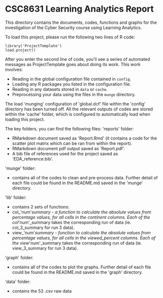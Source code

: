 # CSC8631 Learning Analytics Report

This directory contains the documents, codes, functions and graphs for the 
investigation of the Cyber Security course using Learning Analytics.

To load this project, please run the following two lines of R code:

	library('ProjectTemplate')
	load.project()

After you enter the second line of code, you'll see a series of automated
messages as ProjectTemplate goes about doing its work. This work involves:
* Reading in the global configuration file contained in `config`.
* Loading any R packages you listed in the configuration file.
* Reading in any datasets stored in `data` or `cache`.
* Preprocessing your data using the files in the `munge` directory.

The load 'munging' configuration of 'global.dcf' file within the 'config' 
directory has been turned off. All the relevant outputs of codes are stored 
within the 'cache' folder, which is configured to automatically load when 
loading this project.

The key folders, you can find the following files:
'reports' folder:
- RMarkdown document saved as 'Report.Rmd' (it contains a code for the scatter
plot matrix which can be ran from within the report).
- RMarkdown document pdf output saved as 'Report.pdf'.
- A bib file of references used for the project saved as 'EDA_reference.bib'.

'munge' folder:
- contains all of the codes to clean and pre-process data. Further detail of 
each file could be found in the README.md saved in the 'munge' directory.

'lib' folder:
- contains 2 sets of functions:
- col_'num'_summary - a function to calculate the absolute values from 
percentage values, for all cells in the continent columns. Each of the 
col_'num'_summary takes the corresponding run of data (ie. col_3_summary for 
run 3 data).
- view_'num'_summary - function to calculate the absolute values from 
percentage values, for all cells in the viewed_percent columns. Each of the 
view_'num'_summary takes the corresponding run of data (ie. view_3_summary for 
run 3 data).

'graph' folder:
- contains all of the codes to plot the graphs. Further detail of 
each file could be found in the README.md saved in the 'graph' directory.

'data' folder:
- contains the 53 .csv raw data 
